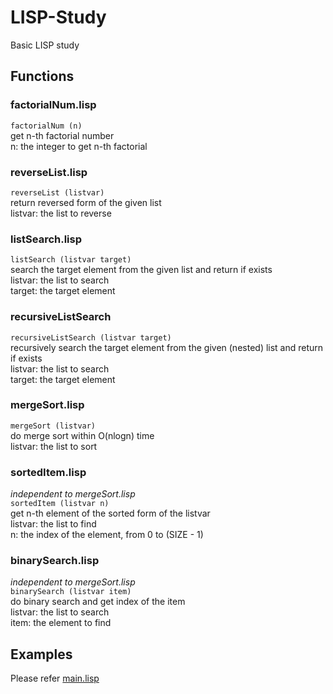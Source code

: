 # LISP-Study
Basic LISP study  

## Functions

### factorialNum.lisp
`factorialNum (n)`  
get n-th factorial number  
n: the integer to get n-th factorial  

### reverseList.lisp
`reverseList (listvar)`  
return reversed form of the given list  
listvar: the list to reverse  

### listSearch.lisp
`listSearch (listvar target)`  
search the target element from the given list and return if exists  
listvar: the list to search  
target: the target element  

### recursiveListSearch
`recursiveListSearch (listvar target)`  
recursively search the target element from the given (nested) list and return if exists  
listvar: the list to search  
target: the target element  

### mergeSort.lisp
`mergeSort (listvar)`  
do merge sort within O(nlogn) time  
listvar: the list to sort  

### sortedItem.lisp
*independent to mergeSort.lisp*  
`sortedItem (listvar n)`  
get n-th element of the sorted form of the listvar  
listvar: the list to find  
n: the index of the element, from 0 to (SIZE - 1)  

### binarySearch.lisp
*independent to mergeSort.lisp*  
`binarySearch (listvar item)`  
do binary search and get index of the item  
listvar: the list to search  
item: the element to find  

## Examples
Please refer [main.lisp](./main.lisp)  


